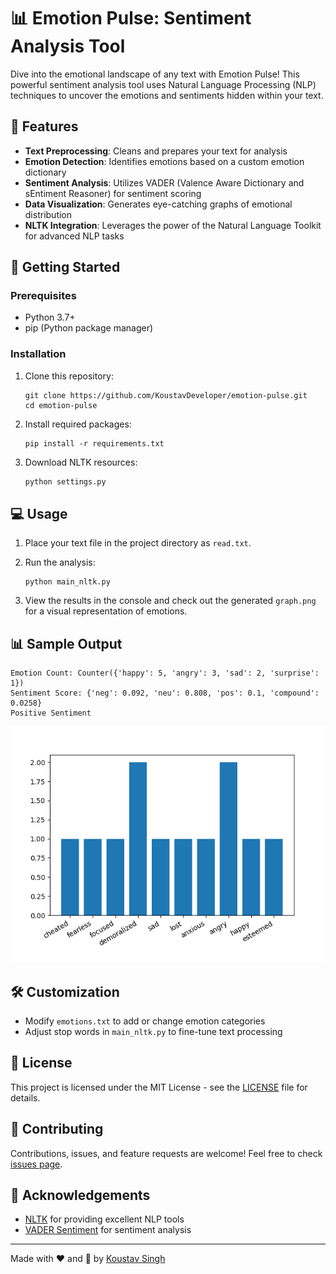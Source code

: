 # 📊 Emotion Pulse: Sentiment Analysis Tool

Dive into the emotional landscape of any text with Emotion Pulse! This powerful sentiment analysis tool uses Natural Language Processing (NLP) techniques to uncover the emotions and sentiments hidden within your text.

## 🌟 Features

- **Text Preprocessing**: Cleans and prepares your text for analysis
- **Emotion Detection**: Identifies emotions based on a custom emotion dictionary
- **Sentiment Analysis**: Utilizes VADER (Valence Aware Dictionary and sEntiment Reasoner) for sentiment scoring
- **Data Visualization**: Generates eye-catching graphs of emotional distribution
- **NLTK Integration**: Leverages the power of the Natural Language Toolkit for advanced NLP tasks

## 🚀 Getting Started

### Prerequisites

- Python 3.7+
- pip (Python package manager)

### Installation

1. Clone this repository:
   ```
   git clone https://github.com/KoustavDeveloper/emotion-pulse.git
   cd emotion-pulse
   ```

2. Install required packages:
   ```
   pip install -r requirements.txt
   ```

3. Download NLTK resources:
   ```python
   python settings.py
   ```

## 💻 Usage

1. Place your text file in the project directory as `read.txt`.

2. Run the analysis:
   ```
   python main_nltk.py
   ```

3. View the results in the console and check out the generated `graph.png` for a visual representation of emotions.

## 📊 Sample Output

```
Emotion Count: Counter({'happy': 5, 'angry': 3, 'sad': 2, 'surprise': 1})
Sentiment Score: {'neg': 0.092, 'neu': 0.808, 'pos': 0.1, 'compound': 0.0258}
Positive Sentiment
```

![Sample Emotion Graph](graph.png)

## 🛠 Customization

- Modify `emotions.txt` to add or change emotion categories
- Adjust stop words in `main_nltk.py` to fine-tune text processing

## 📜 License

This project is licensed under the MIT License - see the [LICENSE](LICENSE) file for details.

## 🤝 Contributing

Contributions, issues, and feature requests are welcome! Feel free to check [issues page](https://github.com/yourusername/emotion-pulse/issues).

## 👏 Acknowledgements

- [NLTK](https://www.nltk.org/) for providing excellent NLP tools
- [VADER Sentiment](https://github.com/cjhutto/vaderSentiment) for sentiment analysis

---

Made with ❤️ and 🐍 by [Koustav Singh](https://github.com/KoustavDeveloper/)